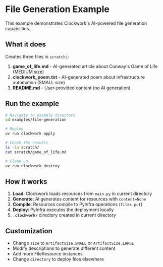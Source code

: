 # File Generation Example

This example demonstrates Clockwork's AI-powered file generation capabilities.

## What it does

Creates three files in `scratch/`:
1. **game_of_life.md** - AI-generated article about Conway's Game of Life (MEDIUM size)
2. **clockwork_poem.txt** - AI-generated poem about infrastructure automation (SMALL size)
3. **README.md** - User-provided content (no AI generation)

## Run the example

```bash
# Navigate to example directory
cd examples/file-generation

# Deploy
uv run clockwork apply

# Check the results
ls -la scratch/
cat scratch/game_of_life.md

# Clean up
uv run clockwork destroy
```

## How it works

1. **Load**: Clockwork loads resources from `main.py` in current directory
2. **Generate**: AI generates content for resources with `content=None`
3. **Compile**: Resources compile to PyInfra operations (`files.put`)
4. **Deploy**: PyInfra executes the deployment locally
5. **`.clockwork/`** directory created in current directory

## Customization

- Change `size` to `ArtifactSize.SMALL` or `ArtifactSize.LARGE`
- Modify descriptions to generate different content
- Add more FileResource instances
- Change `directory` to deploy files elsewhere
